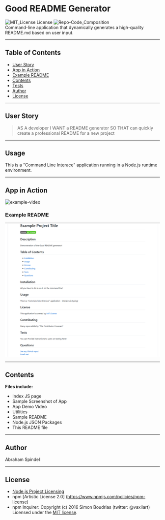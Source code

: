 # Good README Generator
  ![MIT_License License](https://img.shields.io/badge/License-MIT_License-brightgreen)
  ![Repo-Code_Composition](https://img.shields.io/github/languages/top/abraspin/good-README-generator)  
Command-line application that dynamically generates a high-quality README.md based on user input.


---

  ## Table of Contents
  
  * [User Story](#User-Story)
  * [App in Action](#App-in-Action)
  * [Example README](#Example-README)
  * [Contents](#Contents)
  * [Tests](#tests)
  * [Author](#Author)
  * [License](#License)
  
---

## User Story
>AS A developer
>I WANT a README generator
>SO THAT can quickly create a professional README for a new project

---


## Usage 
  
This is a "Command Line Interace" application running in a Node.js runtime environment.

---

## App in Action
![example-video](./app-demo.gif)

### Example README
![Screenshot of deployed app](./app-screenshot.png)


---

## Contents
**Files include:**
* Index JS page
* Sample Screenshot of App 
* App Demo Video
* Utilities
* Sample README
* Node.js JSON Packages
* This README file

---

## Author
Abraham Spindel  

---

## License
* [Node.js Project Licensing](https://raw.githubusercontent.com/nodejs/node/master/LICENSE) 
* npm [Artistic License 2.0] (https://www.npmjs.com/policies/npm-license)
* npm Inquirer: Copyright (c) 2016 Simon Boudrias (twitter: @vaxilart) Licensed under the [MIT license](https://choosealicense.com/licenses/mit/).



